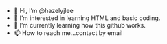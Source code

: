 - 👋 Hi, I’m @hazelyjlee
- 👀 I’m interested in learning HTML and basic coding.
- 🌱 I’m currently learning how this github works.
- 📫 How to reach me...contact by email

<!---
hazelyjlee/hazelyjlee is a ✨ special ✨ repository because its `README.md` (this file) appears on your GitHub profile.
You can click the Preview link to take a look at your changes.
--->
